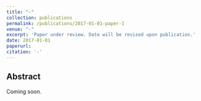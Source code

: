 ```yaml
---
title: "-"
collection: publications
permalink: /publications/2017-01-01-paper-1
venue: "-"
excerpt: 'Paper under review. Date will be revised upon publication.'
date: 2017-01-01
paperurl: 
citation: '-'
---
```


## Abstract
Coming soon.

